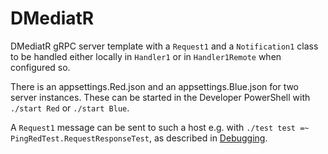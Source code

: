 # DMediatR

DMediatR gRPC server template with a `Request1` and a `Notification1` class to
be handled either locally in `Handler1`  or in `Handler1Remote` when configured
so.

There is an appsettings.Red.json and an appsettings.Blue.json for two server
instances. These can be started in the Developer PowerShell with `./start Red`
or `./start Blue`.

A `Request1` message can be sent to such a host e.g. with `./test test =~
PingRedTest.RequestResponseTest`, as described in
[Debugging](https://toniarnold.github.io/DMediatR/docs/debugging.html).

